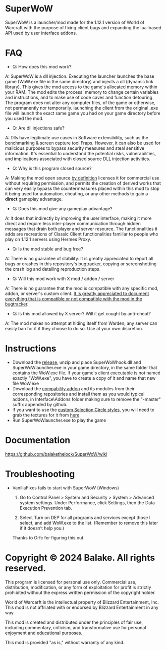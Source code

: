 # SuperWoW
SuperWoW is a launcher/mod made for the 1.12.1 version of World of Warcraft with the purpose of fixing client bugs and expanding the lua-based API used by user interface addons.

# FAQ
- Q: How does this mod work?
  
A: SuperWoW is a dll injection. Executing the launcher launches the base game (WoW.exe file in the same directory) and injects a dll (dynamic link library). This gives the mod access to the game's allocated memory within your RAM. The mod edits the process' memory to change certain variables and instructions, and to make use of code caves and function detouring. The program does not alter any computer files, of the game or otherwise, not permanently nor temporarily. launching the client from the original .exe file will launch the exact same game you had on your game directory before you used the mod.


- Q: Are dll injections safe?
  
A: Dlls have legitimate use cases in Software extensibility, such as the benchmarking & screen capture tool Fraps. However, it can also be used for malicious purposes to bypass security measures and steal sensitive information. It's essential to understand the potential risks, vulnerabilities, and implications associated with closed source DLL injection activities.


- Q: Why is this program closed source?
  
A: Making the mod open source [by definition](https://opensource.org/osd) licenses it for commercial use without requiring permission, and permits the creation of derived works that can very easily bypass the countermeasures placed within this mod to stop it being used for automation, cheating, or any other methods to gain a **direct** gameplay advantage.


- Q: Does this mod give any gameplay advantage?
  
A: It does that indirectly by improving the user interface, making it more direct and require less inter-player communication through hidden messages that drain both player and server resource. The functionalities it adds are recreations of Classic Client functionalities familiar to people who play on 1.12.1 servers using Hermes Proxy.


- Q: Is the mod stable and bug free?

A: There is no guarantee of stability. It is greatly appreciated to report all bugs or crashes in this repository's bugtracker, copying or screenshotting the crash log and detailing reproduction steps.


- Q: Will this mod work with X mod / addon / server

A: There is no guarantee that the mod is compatible with any specific mod, addon, or server's custom client. [It is greatly appreciated to document everything that is compatible or not compatible with the mod in the bugtracker](https://github.com/balakethelock/SuperWoW/wiki/Compability-with-other-mods).


- Q: Is this mod allowed by X server? Will it get cought by anti-cheat?
  
A: The mod makes no attempt at hiding itself from Warden, any server can easily ban for it if they choose to do so. Use at your own discretion.

# Instructions
- Download the [release](https://github.com/balakethelock/SuperWoW/releases/tag/Release), unzip and place SuperWoWhook.dll and SuperWoWlauncher.exe in your game directory, in the same folder that contains the WoW.exe file. If your game's client executable is not named exactly "WoW.exe", you have to create a copy of it and name that new file WoW.exe
- Download the [compability addon](https://github.com/balakethelock/SuperAPI) and its modules from their corresponding repositories and install them as you would typical addons, in Interface\Addons folder making sure to remove the "-master" suffix appended by github.
- If you want to use the [custom Selection Circle styles](https://github.com/balakethelock/SuperWoW/wiki/Changelog#14042024--110:~:text=Added%20SelectionCircleStyle%20CVar), you will need to grab the textures for it from [here](https://github.com/balakethelock/SuperWoW/releases/tag/Patch) 
- Run SuperWoWlauncher.exe to play the game

# Documentation
https://github.com/balakethelock/SuperWoW/wiki

# Troubleshooting

- VanillaFixes fails to start with SuperWoW (Windows)

    1) Go to Control Panel > System and Security > System > Advanced system settings. Under Performance, click Settings, then the Data Execution Prevention tab.

    2) Select Turn on DEP for all programs and services except those I select, and add WoW.exe to the list. (Remember to remove this later if it doesn’t help you.)

    Thanks to Orfc for figuring this out.

# Copyright © 2024 Balake. All rights reserved.

This program is licensed for personal use only. Commercial
use, distribution, modification, or any form of exploitation
for profit is strictly prohibited without the express written
permission of the copyright holder.

World of Warcarft is the intellectual property of Blizzard
Entertainment, Inc. This mod is not affiliated with or
endorsed by Blizzard Entertainment in any way.

This mod is created and distributed under the principles of
fair use, including commentary, criticism, and transformative
use for personal enjoyment and educational purposes.

This mod is provided "as is," without warranty of any kind.
